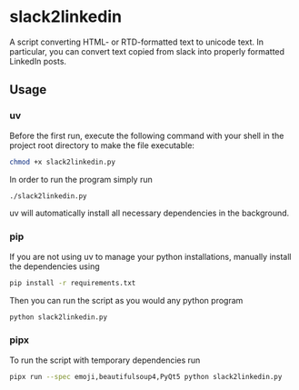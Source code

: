 # slack2linkedin
A script converting HTML- or RTD-formatted text to unicode text. In particular, you can convert text copied from slack into properly formatted LinkedIn posts.

## Usage

### uv

Before the first run, execute the following command with your shell in the project root directory to make the file executable:

```bash
chmod +x slack2linkedin.py
```

In order to run the program simply run

```bash
./slack2linkedin.py
```

uv will automatically install all necessary dependencies in the background.

### pip

If you are not using uv to manage your python installations, manually install the dependencies using

```bash
pip install -r requirements.txt
```

Then you can run the script as you would any python program

```bash
python slack2linkedin.py
```

### pipx

To run the script with temporary dependencies run

```bash
pipx run --spec emoji,beautifulsoup4,PyQt5 python slack2linkedin.py
```